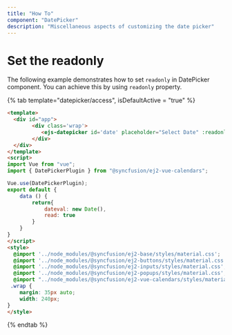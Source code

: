 ```yaml
---
title: "How To"
component: "DatePicker"
description: "Miscellaneous aspects of customizing the date picker"
---
```


# Set the readonly

The following example demonstrates how to set `readonly` in DatePicker component.
You can achieve this by using `readonly` property.

{% tab template="datepicker/access", isDefaultActive = "true" %}

```html
<template>
  <div id="app">
        <div class='wrap'>
           <ejs-datepicker id='date' placeholder="Select Date" :readonly='read' :value='dateval'></ejs-datepicker>
        </div>
  </div>
</template>
<script>
import Vue from "vue";
import { DatePickerPlugin } from "@syncfusion/ej2-vue-calendars";

Vue.use(DatePickerPlugin);
export default {
    data () {
        return{
            dateval: new Date(),
            read: true
        }
    }
}
</script>
<style>
  @import '../node_modules/@syncfusion/ej2-base/styles/material.css';
  @import '../node_modules/@syncfusion/ej2-buttons/styles/material.css';
  @import '../node_modules/@syncfusion/ej2-inputs/styles/material.css';
  @import '../node_modules/@syncfusion/ej2-popups/styles/material.css';
  @import "../node_modules/@syncfusion/ej2-vue-calendars/styles/material.css";
 .wrap {
    margin: 35px auto;
    width: 240px;
}
</style>
```

{% endtab %}